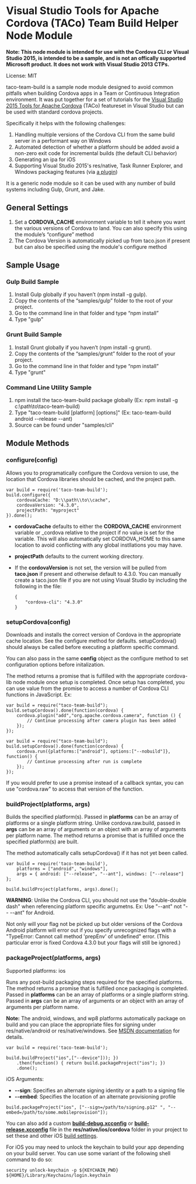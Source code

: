 Visual Studio Tools for Apache Cordova (TACo) Team Build Helper Node Module
===============
**Note: This node module is intended for use with the Cordova CLI or Visual Studio 2015, is intended to be a sample, and is not an offically supported Microsoft product. It does not work with Visual Studio 2013 CTPs.**

License: MIT

taco-team-build is a sample node module designed to avoid common pitfalls when building Cordova apps in a Team or Continuous Integration environment. It was put together for a set of tutorials for the [Visual Studio 2015 Tools for Apache Cordova](http://aka.ms/cordova) (TACo) featureset in Visual Studio but can be used with standard cordova projects.

Specifically it helps with the following challenges:

1.  Handling multiple versions of the Cordova CLI from the same build server in a performant way on Windows
2.  Automated detection of whether a platform should be added avoid a non-zero exit code for incremental builds (the default CLI behavior)
3.  Generating an ipa for iOS
4.  Supporting Visual Studio 2015's res/native, Task Runner Explorer, and Windows packaging features (via [a plugin](http://aka.ms/vstacoplugin))

It is a generic node module so it can be used with any number of build systems including Gulp, Grunt, and Jake.

General Settings
----------------
1.  Set a **CORDOVA\_CACHE** environment variable to tell it where you want the various versions of Cordova to land.  You can also specify this using the module’s “configure” method
2.  The Cordova Version is automatically picked up from taco.json if present but can also be specified using the module's configure method

Sample Usage
---------------------
### Gulp Build Sample
1.  Install Gulp globally if you haven’t (npm install -g gulp).
2.  Copy the contents of the “samples/gulp” folder to the root of your project.
3.  Go to the command line in that folder and type “npm install”
4.  Type "gulp"

### Grunt Build Sample
1.  Install Grunt globally if you haven’t (npm install -g grunt).
2.  Copy the contents of the “samples/grunt” folder to the root of your project.
3.  Go to the command line in that folder and type “npm install”
4.  Type "grunt"

### Command Line Utility Sample
1.  npm install the taco-team-build package globally (Ex: npm install -g c:\path\to\taco-team-build)
2.  Type "taco-team-build \[platform\] \[options\]"  (Ex: taco-team-build android --release --ant)
3.  Source can be found under "samples/cli"


Module Methods
-------
### configure(config)
Allows you to programatically configure the Cordova version to use, the location that Cordova libraries should be cached, and the project path.

~~~~~~~~~~~~~~~~~~~~~~~~~~~~~~~~~~~~~~~~~~~~~~~~~~~~~~~~~~~~~~~~~~~~~~~~~~~~~~~~
var build = require('taco-team-build');
build.configure({
    cordovaCache: "D:\\path\\to\\cache",
    cordovaVersion: "4.3.0",
    projectPath: "myproject"
}).done();
~~~~~~~~~~~~~~~~~~~~~~~~~~~~~~~~~~~~~~~~~~~~~~~~~~~~~~~~~~~~~~~~~~~~~~~~~~~~~~~~

-   **cordovaCache** defaults to either the **CORDOVA\_CACHE** environment variable or \_cordova relative to the project if no value is set for the variable. This will also automatically set CORDOVA\_HOME to this same location to avoid conflicting with any global instllations you may have.
-   **projectPath** defaults to the current working directory.
-   If the **cordovaVersion** is not set, the version will be pulled from **taco.json** if present and otherwise default to 4.3.0.  You can manually create a taco.json file if you are not using Visual Studio by including the following in the file:

    ~~~~~~~~~~~~~~~~~~~~~~~~~~~~~~~~~~~~~~~~~~~~~~~~~~~~~~~~~~~~~~~~~~~~~~~~~~~~~~~~
    {
        "cordova-cli": "4.3.0"
    }
    ~~~~~~~~~~~~~~~~~~~~~~~~~~~~~~~~~~~~~~~~~~~~~~~~~~~~~~~~~~~~~~~~~~~~~~~~~~~~~~~~

### setupCordova(config)
Downloads and installs the correct version of Cordova in the appropriate cache location.  See the configure method for defaults.  setupCordova() should always be called before executing a platform specific command. 

You can also pass in the same **config** object as the configure method to set configuration options before initalization.

The method returns a promise that is fulfilled with the appropriate cordova-lib node module once setup is completed.  Once setup has completed, you can use value from the promise to access a number of Cordova CLI functions in JavaScript. Ex:

~~~~~~~~~~~~~~~~~~~~~~~~~~~~~~~~~~~~~~~~~~~~~~~~~~~~~~~~~~~~~~~~~~~~~~~~~~~~~~~~
var build = require("taco-team-build");
build.setupCordova().done(function(cordova) {
	cordova.plugin("add","org.apache.cordova.camera", function () {
		// Continue processing after camera plugin has been added
    });
});
~~~~~~~~~~~~~~~~~~~~~~~~~~~~~~~~~~~~~~~~~~~~~~~~~~~~~~~~~~~~~~~~~~~~~~~~~~~~~~~~

~~~~~~~~~~~~~~~~~~~~~~~~~~~~~~~~~~~~~~~~~~~~~~~~~~~~~~~~~~~~~~~~~~~~~~~~~~~~~~~~
var build = require("taco-team-build");
build.setupCordova().done(function(cordova) {
	cordova.run({platforms:["android"], options:["--nobuild"]}, function() {
		// Continue processing after run is complete
    });
});
~~~~~~~~~~~~~~~~~~~~~~~~~~~~~~~~~~~~~~~~~~~~~~~~~~~~~~~~~~~~~~~~~~~~~~~~~~~~~~~~

If you would prefer to use a promise instead of a callback syntax, you can use "cordova.raw" to access that version of the function.

### buildProject(platforms, args)
Builds the specified platform(s). Passed in **platforms** can be an array of platforms or a single platform string. Unlike cordova.raw.build, passed in **args** can be an array of arguments or an object with an array of arguments per platform name. The method returns a promise that is fulfilled once the specified platform(s) are built.

The method automatically calls setupCordova() if it has not yet been called.

~~~~~~~~~~~~~~~~~~~~~~~~~~~~~~~~~~~~~~~~~~~~~~~~~~~~~~~~~~~~~~~~~~~~~~~~~~~~~~~~
var build = require('taco-team-build'),
    platforms = ["android", "windows"],
    args = { android: ["--release", "--ant"], windows: ["--release"] };
            
build.buildProject(platforms, args).done();
~~~~~~~~~~~~~~~~~~~~~~~~~~~~~~~~~~~~~~~~~~~~~~~~~~~~~~~~~~~~~~~~~~~~~~~~~~~~~~~~

**WARNING**: Unlike the Cordova CLI, you should not use the "double-double dash" when referencing platform specific argumetns. Ex: Use "--ant" not "-- --ant" for Android.

Not only will your flag not be picked up but older versions of the Cordova Android platform will error out if you specify unrecognized flags with a "TypeError: Cannot call method 'prepEnv' of undefined" error.  (This particular error is fixed Cordova 4.3.0 but your flags will still be ignored.)

### packageProject(platforms, args)
Supported platforms: ios

Runs any post-build packaging steps required for the specified platforms. The method returns a promise that is fulfilled once packaging is completed. Passed in **platforms** can be an array of platforms or a single platform string. Passed in **args** can be an array of arguments or an object with an array of arguments per platform name.

**Note:** The android, windows, and wp8 platforms automatically package on build and you can place the appropriate files for signing under res/native/android or res/native/windows. See [MSDN documentation](https://msdn.microsoft.com/en-us/library/dn757048.aspx) for details.

~~~~~~~~~~~~~~~~~~~~~~~~~~~~~~~~~~~~~~~~~~~~~~~~~~~~~~~~~~~~~~~~~~~~~~~~~~~~~~~~
var build = require('taco-team-build');

build.buildProject("ios",["--device"])); })
    .then(function() { return build.packageProject("ios"); })
    .done();
~~~~~~~~~~~~~~~~~~~~~~~~~~~~~~~~~~~~~~~~~~~~~~~~~~~~~~~~~~~~~~~~~~~~~~~~~~~~~~~~

iOS Arguments:
- **--sign**: Specifies an alternate signing identity or a path to a signing file
- **--embed**: Specifies the location of an alternate provisioning profile

~~~~~~~~~~~~~~~~~~~~~~~~~~~~~~~~~~~~~~~~~~~~~~~~~~~~~~~~~~~~~~~~~~~~~~~~~~~~~~~~
build.packageProject("ios", ["--sign=/path/to/signing.p12" ", "--embed=/path/to/some.mobileprovision"]); 
~~~~~~~~~~~~~~~~~~~~~~~~~~~~~~~~~~~~~~~~~~~~~~~~~~~~~~~~~~~~~~~~~~~~~~~~~~~~~~~~

You can also add a custom **[build-debug.xcconfig](https://github.com/apache/cordova-ios/blob/master/bin/templates/scripts/cordova/build-debug.xcconfig)** or **[build-release.xcconfig](https://github.com/apache/cordova-ios/blob/master/bin/templates/scripts/cordova/build-release.xcconfig)** file in the **res/native/ios/cordova** folder in your project to set these and other iOS [build settings](https://developer.apple.com/library/ios/documentation/DeveloperTools/Reference/XcodeBuildSettingRef/0-Introduction/introduction.html#//apple_ref/doc/uid/TP40003931-CH1-SW1). 

For iOS you may need to unlock the keychain to build your app depending on your build server. You can use some variant of the following shell command to do so: 
~~~~~~~~~~~~~~~~~~~~~~~~~~~~~~~~~~~~~~~~~~~~~~~~~~~~~~~~~~~~~~~~~~~~~~~~~~~~~~~~
security unlock-keychain -p ${KEYCHAIN_PWD} ${HOME}/Library/Keychains/login.keychain 
~~~~~~~~~~~~~~~~~~~~~~~~~~~~~~~~~~~~~~~~~~~~~~~~~~~~~~~~~~~~~~~~~~~~~~~~~~~~~~~~

